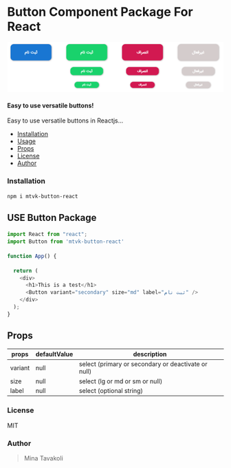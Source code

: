 # Button Component Package For React

![button](https://github.com/minatavakoli/mtvk-button-react/blob/master/public/buttonimage.png)

#### Easy to use versatile buttons!

Easy to use versatile buttons in Reactjs...

- [Installation](#installation)
- [Usage](#USE)
- [Props](#Props)
- [License](#license)
- [Author](#author)

### Installation

```bash
npm i mtvk-button-react
```

## USE Button Package

```js
import React from "react";
import Button from 'mtvk-button-react'

function App() {

  return (
    <div>
      <h1>This is a test</h1>
      <Button variant="secondary" size="md" label="ثبت نام" />
    </div>
  );
}
```

## Props

| props    | defaultValue | description                                              |
| -------- | ------------ | -------------------------------------------------------- |
| variant  | null         | select (primary or secondary or deactivate or null) |
| size     | null         | select (lg or md or sm or null) |
| label    | null         | select (optional string) |

### License

MIT

### Author

> Mina Tavakoli

